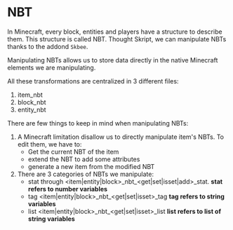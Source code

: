 # NBT

In Minecraft, every block, entities and players have a structure to describe them. This structure is called NBT. Thought Skript, we can manipulate NBTs thanks to the addond `Skbee`.

Manipulating NBTs allows us to store data directly in the native Minecraft elements we are manipulating.

All these transformations are centralized in 3 different files:

1. item\_nbt
2. block\_nbt
3. entity\_nbt

There are few things to keep in mind when manipulating NBTs:

1. A Minecraft limitation disallow us to directly manipulate item's NBTs. To edit them, we have to:
   * Get the current NBT of the item
   * extend the NBT to add some attributes
   * generate a new item from the modified NBT
2. There are 3 categories of NBTs we manipulate:
   * stat through \<item|entity|block>\_nbt\_\<get|set|isset|add>\_stat. **stat refers to number variables**
   * tag \<item|entity|block>\_nbt\_\<get|set|isset>\_tag **tag refers to string variables**
   * list \<item|entity|block>\_nbt\_\<get|set|isset>\_list **list refers to list of string variables**
